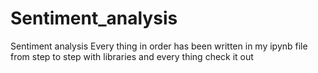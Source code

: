 # Sentiment_analysis
Sentiment analysis 
Every thing in order has been written in my ipynb file from step to step with libraries and every thing check it out
